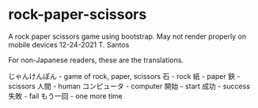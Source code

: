 # rock-paper-scissors
A rock paper scissors game using bootstrap.  May not render properly on mobile devices
12-24-2021 T. Santos

For non-Japanese readers, these are the translations.  

じゃんけんぽん - game of rock, paper, scissors
石           - rock
紙           - paper
鋏           - scissors
人間         - human
コンピュータ  - computer
開始         - start
成功         - success
失敗         - fail
もう一回      - one more time